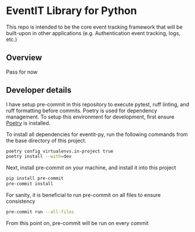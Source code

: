 # EventIT Library for Python

This repo is intended to be the core event tracking framework that will be built-upon in other applications (e.g. Authentication event tracking, logs, etc.)

## Overview

Pass for now

## Developer details


I have setup pre-commit in this repository to execute pytest, ruff linting, and ruff formatting before commits. Poetry is used for dependency management. To setup this environment for development, first ensure [Poetry](https://python-poetry.org/) is installed.

To install all dependencies for eventit-py, run the following commands from the base directory of this project.

```bash
poetry config virtualenvs.in-project true
poetry install --with=dev
```


Next, install pre-commit on your machine, and install it into this project

```bash
pip install pre-commit
pre-commit install
```

For sanity, it is beneficial to run pre-commit on all files to ensure consistency

```bash
pre-commit run --all-files
```

From this point on, pre-commit will be run on every commit
